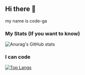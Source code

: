 ## Hi there 👋

my name is code-ga

### My Stats (If you want to know)

![Anurag's GitHub stats](https://github-readme-stats.vercel.app/api?username=tritranduc&show_icons=true&theme=radical)

### I can code 

[![Top Langs](https://github-readme-stats.vercel.app/api/top-langs/?username=tritranduc&layout=compact)](https://github.com/anuraghazra/github-readme-stats)

<!--
**tritranduc/tritranduc** is a ✨ _special_ ✨ repository because its `README.md` (this file) appears on your GitHub profile.

Here are some ideas to get you started:

- 🔭 I’m currently working on ...
- 🌱 I’m currently learning ...
- 👯 I’m looking to collaborate on ...
- 🤔 I’m looking for help with ...
- 💬 Ask me about ...
- 📫 How to reach me: ...
- 😄 Pronouns: ...
- ⚡ Fun fact: ...
-->
